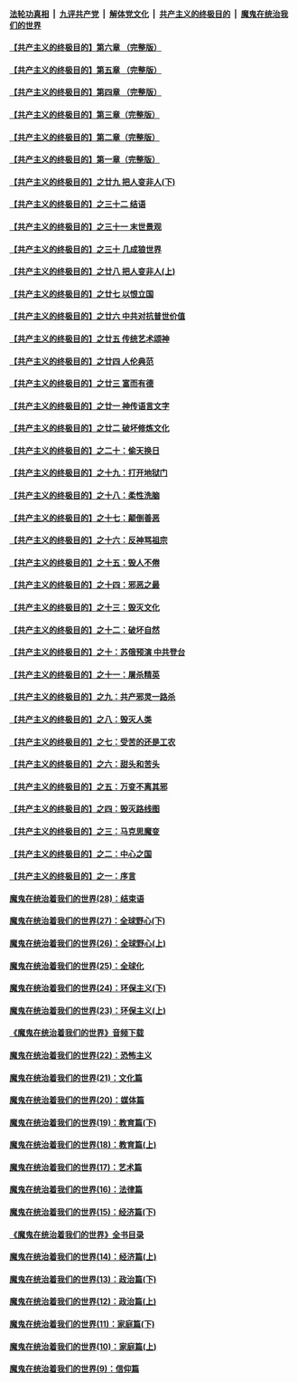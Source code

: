 

####  [法轮功真相](../../../../basic/blob/master/README.md?t=05192331) &nbsp;|&nbsp; [九评共产党](../../../../9ping.md/blob/master/README.md?t=05192331) &nbsp;|&nbsp; [解体党文化](../../../../jtdwh.md/blob/master/README.md?t=05192331)  &nbsp;|&nbsp; [共产主义的终极目的](../../../../gczydzjmd.md/blob/master/README.md?t=05192331) &nbsp;|&nbsp; [魔鬼在统治我们的世界](../../../../mgztzwmdsj.md/blob/master/README.md?t=05192331) 

#### [【共产主义的终极目的】第六章 （完整版）](../pages/nsc422/n11428913.md?t=05192331) 

#### [【共产主义的终极目的】第五章 （完整版）](../pages/nsc422/n11428912.md?t=05192331) 

#### [【共产主义的终极目的】第四章 （完整版）](../pages/nsc422/n11428907.md?t=05192331) 

#### [【共产主义的终极目的】第三章（完整版）](../pages/nsc422/n11428848.md?t=05192331) 

#### [【共产主义的终极目的】第二章（完整版）](../pages/nsc422/n11428831.md?t=05192331) 

#### [【共产主义的终极目的】第一章（完整版）](../pages/nsc422/n11417651.md?t=05192331) 

#### [【共产主义的终极目的】之廿九 把人变非人(下)](../pages/nsc422/n11344140.md?t=05192331) 

#### [【共产主义的终极目的】之三十二 结语](../pages/nsc422/n11360535.md?t=05192331) 

#### [【共产主义的终极目的】之三十一 末世景观](../pages/nsc422/n11351129.md?t=05192331) 

#### [【共产主义的终极目的】之三十 几成狼世界](../pages/nsc422/n11348280.md?t=05192331) 

#### [【共产主义的终极目的】之廿八 把人变非人(上)](../pages/nsc422/n11340492.md?t=05192331) 

#### [【共产主义的终极目的】之廿七 以恨立国](../pages/nsc422/n11336944.md?t=05192331) 

#### [【共产主义的终极目的】之廿六 中共对抗普世价值](../pages/nsc422/n11324785.md?t=05192331) 

#### [【共产主义的终极目的】之廿五 传统艺术颂神](../pages/nsc422/n11296396.md?t=05192331) 

#### [【共产主义的终极目的】之廿四 人伦典范](../pages/nsc422/n11296397.md?t=05192331) 

#### [【共产主义的终极目的】之廿三 富而有德](../pages/nsc422/n11283598.md?t=05192331) 

#### [【共产主义的终极目的】之廿一 神传语言文字](../pages/nsc422/n11263265.md?t=05192331) 

#### [【共产主义的终极目的】之廿二 破坏修炼文化](../pages/nsc422/n11245728.md?t=05192331) 

#### [【共产主义的终极目的】之二十：偷天换日](../pages/nsc422/n11238846.md?t=05192331) 

#### [【共产主义的终极目的】之十九：打开地狱门](../pages/nsc422/n11206376.md?t=05192331) 

#### [【共产主义的终极目的】之十八：柔性洗脑](../pages/nsc422/n11199994.md?t=05192331) 

#### [【共产主义的终极目的】之十七：颠倒善恶](../pages/nsc422/n11179782.md?t=05192331) 

#### [【共产主义的终极目的】之十六：反神骂祖宗](../pages/nsc422/n11166798.md?t=05192331) 

#### [【共产主义的终极目的】之十五：毁人不倦](../pages/nsc422/n11166792.md?t=05192331) 

#### [【共产主义的终极目的】之十四：邪恶之最](../pages/nsc422/n11150249.md?t=05192331) 

#### [【共产主义的终极目的】之十三：毁灭文化](../pages/nsc422/n11135227.md?t=05192331) 

#### [【共产主义的终极目的】之十二：破坏自然](../pages/nsc422/n11135214.md?t=05192331) 

#### [【共产主义的终极目的】之十：苏俄预演 中共登台](../pages/nsc422/n11118424.md?t=05192331) 

#### [【共产主义的终极目的】之十一：屠杀精英](../pages/nsc422/n11118442.md?t=05192331) 

#### [【共产主义的终极目的】之九：共产邪灵一路杀](../pages/nsc422/n11114139.md?t=05192331) 

#### [【共产主义的终极目的】之八：毁灭人类](../pages/nsc422/n11108503.md?t=05192331) 

#### [【共产主义的终极目的】之七：受苦的还是工农](../pages/nsc422/n11101809.md?t=05192331) 

#### [【共产主义的终极目的】之六：甜头和苦头](../pages/nsc422/n11096971.md?t=05192331) 

#### [【共产主义的终极目的】之五：万变不离其邪](../pages/nsc422/n11091285.md?t=05192331) 

#### [【共产主义的终极目的】之四：毁灭路线图](../pages/nsc422/n11086284.md?t=05192331) 

#### [【共产主义的终极目的】之三：马克思魔变](../pages/nsc422/n11061941.md?t=05192331) 

#### [【共产主义的终极目的】之二：中心之国](../pages/nsc422/n11047728.md?t=05192331) 

#### [【共产主义的终极目的】之一：序言](../pages/nsc422/n11086077.md?t=05192331) 

#### [魔鬼在统治着我们的世界(28)：结束语](../pages/nsc422/n10936246.md?t=05192331) 

#### [魔鬼在统治着我们的世界(27)：全球野心(下)](../pages/nsc422/n10928319.md?t=05192331) 

#### [魔鬼在统治着我们的世界(26)：全球野心(上)](../pages/nsc422/n10900318.md?t=05192331) 

#### [魔鬼在统治着我们的世界(25)：全球化](../pages/nsc422/n10788205.md?t=05192331) 

#### [魔鬼在统治着我们的世界(24)：环保主义(下)](../pages/nsc422/n10695307.md?t=05192331) 

#### [魔鬼在统治着我们的世界(23)：环保主义(上)](../pages/nsc422/n10688613.md?t=05192331) 

#### [《魔鬼在统治着我们的世界》音频下载](../pages/nsc422/n10635553.md?t=05192331) 

#### [魔鬼在统治着我们的世界(22)：恐怖主义](../pages/nsc422/n10614727.md?t=05192331) 

#### [魔鬼在统治着我们的世界(21)：文化篇](../pages/nsc422/n10597706.md?t=05192331) 

#### [魔鬼在统治着我们的世界(20)：媒体篇](../pages/nsc422/n10586579.md?t=05192331) 

#### [魔鬼在统治着我们的世界(19)：教育篇(下)](../pages/nsc422/n10564808.md?t=05192331) 

#### [魔鬼在统治着我们的世界(18)：教育篇(上)](../pages/nsc422/n10526970.md?t=05192331) 

#### [魔鬼在统治着我们的世界(17)：艺术篇](../pages/nsc422/n10499093.md?t=05192331) 

#### [魔鬼在统治着我们的世界(16)：法律篇](../pages/nsc422/n10485969.md?t=05192331) 

#### [魔鬼在统治着我们的世界(15)：经济篇(下)](../pages/nsc422/n10469975.md?t=05192331) 

#### [《魔鬼在统治着我们的世界》全书目录](../pages/nsc422/n10464261.md?t=05192331) 

#### [魔鬼在统治着我们的世界(14)：经济篇(上)](../pages/nsc422/n10457370.md?t=05192331) 

#### [魔鬼在统治着我们的世界(13)：政治篇(下)](../pages/nsc422/n10448270.md?t=05192331) 

#### [魔鬼在统治着我们的世界(12)：政治篇(上)](../pages/nsc422/n10444576.md?t=05192331) 

#### [魔鬼在统治着我们的世界(11)：家庭篇(下)](../pages/nsc422/n10440961.md?t=05192331) 

#### [魔鬼在统治着我们的世界(10)：家庭篇(上)](../pages/nsc422/n10435448.md?t=05192331) 

#### [魔鬼在统治着我们的世界(9)：信仰篇](../pages/nsc422/n10432159.md?t=05192331) 

